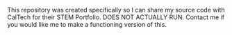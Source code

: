 This repository was created specifically so I can share my source code with CalTech for their STEM Portfolio. DOES NOT ACTUALLY RUN. Contact me if you would like me to make a functioning version of this. 
